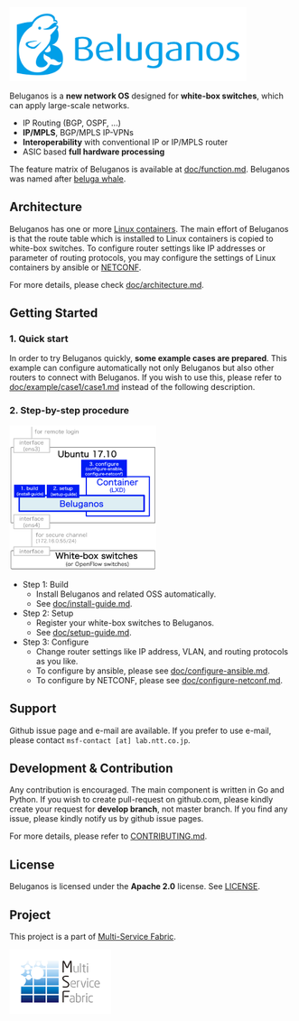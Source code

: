 <img src="doc/img/brand-logo-h.png" width="420px" alt="beluganos-logomark">

Beluganos is a **new network OS** designed for **white-box switches**, which can apply large-scale networks.

- IP Routing (BGP, OSPF, ...)
- **IP/MPLS**, BGP/MPLS IP-VPNs
- **Interoperability** with conventional IP or IP/MPLS router
- ASIC based **full hardware processing**

The feature matrix of Beluganos is available at [doc/function.md](doc/function.md). Beluganos was named after [beluga whale](https://en.wikipedia.org/wiki/Beluga_whale).

## Architecture
Beluganos has one or more [Linux containers](https://linuxcontainers.org/). The main effort of Beluganos is that the route table which is installed to Linux containers is copied to white-box switches. To configure router settings like IP addresses or parameter of routing protocols, you may configure the settings of Linux containers by ansible or [NETCONF](https://github.com/beluganos/netconf/).

For more details, please check [doc/architecture.md](doc/architecture.md).

## Getting Started

### 1. Quick start
In order to try Beluganos quickly, **some example cases are prepared**. This example can configure automatically not only Beluganos but also other routers to connect with Beluganos. If you wish to use this, please refer to [doc/example/case1/case1.md](doc/example/case1/case1.md) instead of the following description.

### 2. Step-by-step procedure

<img src="doc/img/environments.png" width="260px" alt="beluganos-logomark">

- Step 1: Build
	- Install Beluganos and related OSS automatically.
	- See [doc/install-guide.md](doc/install-guide.md).
- Step 2: Setup
	- Register your white-box switches to Beluganos.
	- See [doc/setup-guide.md](doc/setup-guide.md).
- Step 3: Configure
	- Change router settings like IP address, VLAN, and routing protocols as you like.
	- To configure by ansible, please see [doc/configure-ansible.md](doc/configure-ansible.md).
	- To configure by NETCONF, please see [doc/configure-netconf.md](doc/configure-netconf.md).

## Support
Github issue page and e-mail are available. If you prefer to use e-mail, please contact `msf-contact [at] lab.ntt.co.jp`.

## Development & Contribution
Any contribution is encouraged. The main component is written in Go and Python. If you wish to create pull-request on github.com, please kindly create your request for **develop branch**, not master branch. If you find any issue, please kindly notify us by github issue pages.

For more details, please refer to [CONTRIBUTING.md](CONTRIBUTING.md).

## License
Beluganos is licensed under the **Apache 2.0** license. See [LICENSE](LICENSE).

## Project
This project is a part of [Multi-Service Fabric](https://github.com/multi-service-fabric/msf).

<img src="doc/img/multi-service-fabric.png" width="180px" alt="multi-service fabric's logomark">